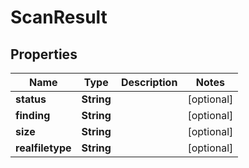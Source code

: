 

# ScanResult


## Properties

| Name | Type | Description | Notes |
|------------ | ------------- | ------------- | -------------|
|**status** | **String** |  |  [optional] |
|**finding** | **String** |  |  [optional] |
|**size** | **String** |  |  [optional] |
|**realfiletype** | **String** |  |  [optional] |



